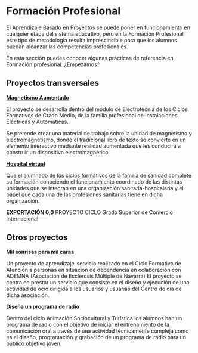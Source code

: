# Formación Profesional

El Aprendizaje Basado en Proyectos se puede poner en funcionamiento en cualquier etapa del sistema educativo, pero en la Formación Profesional este tipo de metodología resulta imprescincible para que los alumnos puedan alcanzar las competencias profesionales.

En esta sección puedes conocer algunas prácticas de referencia en Formación profesional. ¿Empezamos?

## Proyectos transversales

**[Magnetismo Aumentado](https://sites.google.com/a/bylinedu.es/proyectoar)**

El proyecto se desarrolla dentro del módulo de Electrotecnia de los Ciclos Formativos de Grado Medio, de la familia profesional de Instalaciones Eléctricas y Automáticas.

Se pretende crear una material de trabajo sobre la unidad de magnetismo y electromagnetismo, donde el tradicional libro de texto se convierte en un elemento interactivo mediante realidad aumentada que les conducirá a construir un dispositivo electromagnético


**[Hospital virtual](http://iescantabria.com/otros-proyectos/hospital-virtual/)**

Que el alumnado de los ciclos formativos de la familia de sanidad complete su formación conociendo el funcionamiento coordinado de las distintas unidades que se integran en una organización sanitaria-hospitalaria y el papel que cada una de las profesiones sanitarias tiene en dicha organización.




**[EXPORTACIÓN 0,0](https://sites.google.com/a/escuelaprofesionalxavier.com/cerocomacero/)**
PROYECTO CICLO Grado Superior de Comercio Internacional


## Otros proyectos


**Mil sonrisas para mil caras**

Un proyecto de aprendizaje-servicio realizado en el Ciclo Formativo de Atención a personas en situación de dependencia en colaboración con ADEMNA (Asociación de Esclerosis Múltiple de Navarra)
El proyecto se centra en  prestar un servicio que consiste en el diseño y ejecución de una actividad de ocio dirigida a los usuarios y usuarias del Centro de día de dicha asociación.


**Diseña un programa de radio**

Dentro del ciclo Animación Sociocultural y Turística los alumnos han un programa de radio con el objetivo de iniciar el entrenamiento de la comunicación oral a través de una actividad técnicamente compleja como es el diseño, programación y grabación de un programa de radio para un público objetivo joven.


